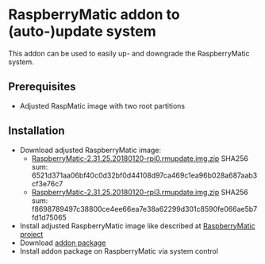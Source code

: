 # RaspberryMatic addon to (auto-)update system
This addon can be used to easily up- and downgrade the RaspberryMatic system.

## Prerequisites
* Adjusted RaspMatic image with two root partitions

## Installation
* Download adjusted RaspberryMatic image:
  * [RaspberryMatic-2.31.25.20180120-rpi0.rmupdate.img.zip](https://www.dropbox.com/s/rf3rz20d6dw47lb/RaspberryMatic-2.31.25.20180120-rpi0.rmupdate.img.zip) SHA256 sum: 6521d371aa06bf40c0d32bf0d44108d97ca469c1ea96b028a687aab3cf3e76c7
  * [RaspberryMatic-2.31.25.20180120-rpi3.rmupdate.img.zip](https://www.dropbox.com/s/doeqrlz7q91k8ik/RaspberryMatic-2.31.25.20180120-rpi3.rmupdate.img.zip) SHA256 sum: f8698789497c38800ce4ee66ea7e38a62299d301c8590fe066ae5b7fd1d75065
* Install adjusted RaspberryMatic image like described at [RaspberryMatic project](https://github.com/jens-maus/RaspberryMatic)
* Download [addon package](https://github.com/j-a-n/raspberrymatic-addon-rmupdate/raw/master/rmupdate.tar.gz)
* Install addon package on RaspberryMatic via system control
